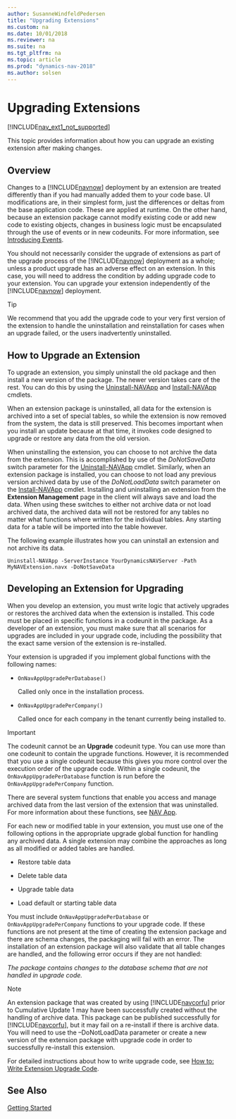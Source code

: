 ```yaml
---
author: SusanneWindfeldPedersen
title: "Upgrading Extensions"
ms.custom: na
ms.date: 10/01/2018
ms.reviewer: na
ms.suite: na
ms.tgt_pltfrm: na
ms.topic: article
ms.prod: "dynamics-nav-2018"
ms.author: solsen
---
```


# Upgrading Extensions
[!INCLUDE[nav_ext1_not_supported](includes/nav_ext1_not_supported.md)]

This topic provides information about how you can upgrade an existing extension after making changes.  

## Overview
Changes to a [!INCLUDE[navnow](includes/navnow_md.md)] deployment by an extension are treated differently than if you had manually added them to your code base. UI modifications are, in their simplest form, just the differences or deltas from the base application code. These are applied at runtime. On the other hand, because an extension package cannot modify existing code or add new code to existing objects, changes in business logic must be encapsulated through the use of events or in new codeunits. For more information, see [Introducing Events](Introducing-Events.md).  

You should not necessarily consider the upgrade of extensions as part of the upgrade process of the [!INCLUDE[navnow](includes/navnow_md.md)] deployment as a whole; unless a product upgrade has an adverse effect on an extension. In this case, you will need to address the condition by adding upgrade code to your extension. You can upgrade your extension independently of the [!INCLUDE[navnow](includes/navnow_md.md)] deployment.  

> [!TIP]  
>  We recommend that you add the upgrade code to your very first version of the extension to handle the uninstallation and reinstallation for cases when an upgrade failed, or the users inadvertently uninstalled.  


## How to Upgrade an Extension
To upgrade an extension, you simply uninstall the old package and then install a new version of the package. The newer version takes care of the rest. You can do this by using the [Uninstall-NAVApp](https://go.microsoft.com/fwlink/?LinkID=618057) and [Install-NAVApp](https://go.microsoft.com/fwlink/?LinkID=618056) cmdlets.  

When an extension package is uninstalled, all data for the extension is archived into a set of special tables, so while the extension is now removed from the system, the data is still preserved. This becomes important when you install an update because at that time, it invokes code designed to upgrade or restore any data from the old version.  

When uninstalling the extension, you can choose to not archive the data from the extension. This is accomplished by use of the *DoNotSaveData* switch parameter for the [Uninstall-NAVApp](https://msdn.microsoft.com/library/mt584146.aspx) cmdlet. Similarly, when an extension package is installed, you can choose to not load any previous version archived data by use of the *DoNotLoadData* switch parameter on the [Install-NAVApp](https://msdn.microsoft.com/library/mt584144.aspx) cmdlet. Installing and uninstalling an extension from the **Extension Management** page in the client will always save and load the data. When using these switches to either not archive data or not load archived data, the archived data will not be restored for any tables no matter what functions where written for the individual tables. Any starting data for a table will be imported into the table however.  

The following example illustrates how you can uninstall an extension and not archive its data.  

```  
Uninstall-NAVApp -ServerInstance YourDynamicsNAVServer -Path MyNAVExtension.navx -DoNotSaveData
```  

## Developing an Extension for Upgrading
When you develop an extension, you must write logic that actively upgrades or restores the archived data when the extension is installed. This code must be placed in specific functions in a codeunit in the package. As a developer of an extension, you must make sure that all scenarios for upgrades are included in your upgrade code, including the possibility that the exact same version of the extension is re-installed.  

Your extension is upgraded if you implement global functions with the following names:  

-   `OnNavAppUpgradePerDatabase()`

    Called only once in the installation process.  

-   `OnNavAppUpgradePerCompany()`  

    Called once for each company in the tenant currently being installed to.  

> [!IMPORTANT]  
>  The codeunit cannot be an **Upgrade** codeunit type. You can use more than one codeunit to contain the upgrade functions. However, it is recommended that you use a single codeunit because this gives you more control over the execution order of the upgrade code. Within a single codeunit, the `OnNavAppUpgradePerDatabase` function is run before the `OnNavAppUpgradePerCompany` function.  

There are several system functions that enable you access and manage archived data from the last version of the extension that was uninstalled. For more information about these functions, see [NAV App](NAV-App.md).  

For each new or modified table in your extension, you must use one of the following options in the appropriate upgrade global function for handling any archived data. A single extension may combine the approaches as long as all modified or added tables are handled.  

-   Restore table data  

-   Delete table data  

-   Upgrade table data  

-   Load default or starting table data  

You must include `OnNavAppUpgradePerDatabase` or `OnNavAppUpgradePerCompany` functions to your upgrade code. If these functions are not present at the time of creating the extension package and there are schema changes, the packaging will fail with an error. The installation of an extension package will also validate that all table changes are handled, and the following error occurs if they are not handled:

*The package contains changes to the database schema that are not handled in upgrade code.*

> [!NOTE]  
>  An extension package that was created by using [!INCLUDE[navcorfu](includes/navcorfu_md.md)] prior to Cumulative Update 1 may have been successfully created without the handling of archive data. This package can be published successfully for [!INCLUDE[navcorfu](includes/navcorfu_md.md)], but it may fail on a re-install if there is archive data. You will need to use the –DoNotLoadData parameter or create a new version of the extension package with upgrade code in order to successfully re-install this extension.  

For detailed instructions about how to write upgrade code, see [How to: Write Extension Upgrade Code](extensions-upgrade-howto.md).

## See Also  
[Getting Started](developer/devenv-get-started.md)  
